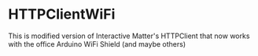 HTTPClientWiFi
==============

This is modified version of Interactive Matter's HTTPClient that now works with the office Arduino WiFi Shield (and maybe others)